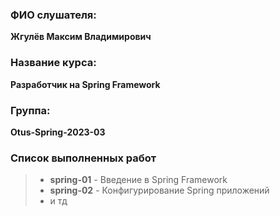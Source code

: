 ### ФИО слушателя:
**Жгулёв Максим Владимирович**
### Название курса:
**Разработчик на Spring Framework**
### Группа:
**Otus-Spring-2023-03**
### Список выполненных работ
> - **spring-01** - Введение в Spring Framework
> - **spring-02** - Конфигурирование Spring приложений
> - и тд